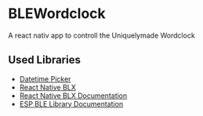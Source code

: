 # BLEWordclock
A react nativ app to controll the Uniquelymade Wordclock

## Used Libraries
- [Datetime Picker](https://github.com/react-native-datetimepicker/datetimepicker)
- [React Native BLX](https://github.com/dotintent/react-native-ble-plx)
- [React Native BLX Documentation](https://dotintent.github.io/react-native-ble-plx/#blemanagerreadcharacteristicfordevice)
- [ESP BLE Library Documentation](https://github.com/nkolban/esp32-snippets/blob/master/Documentation/BLE%20C%2B%2B%20Guide.pdf)
